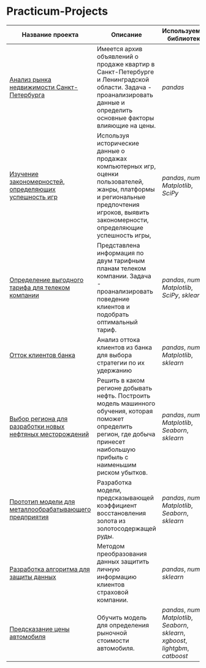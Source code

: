 # Practicum-Projects


| Название проекта | Описание | Используемые библиотеки |
| --- | --- | --- |
| [Анализ рынка недвижимости Санкт-Петербурга](https://www.google.com) | Имеется архив объявлений о продаже квартир в Санкт-Петербурге и Ленинградской области. Задача - проанализировать данные и определить основные факторы влияющие на цены. | *pandas* |
| [Изучение закономерностей, определяющих успешность игр](https://www.google.com) | Используя исторические данные о продажах компьютерных игр, оценки пользователей, жанры, платформы и региональные предпочтения игроков, выявить закономерности, определяющие успешность игры, | *pandas*, *numpy*, *Matplotlib*, *SciPy*|
| [Определение выгодного тарифа для телеком компании](https://www.google.com) | Представлена информация по двум тарифным планам телеком компании. Задача - проанализировать поведение клиентов и подобрать оптимальный тариф. | *pandas*, *numpy*, *Matplotlib*, *SciPy*, *sklearn* |
| [Отток клиентов банка](https://www.google.com) | Анализ оттока клиентов из банка для выбора стратегии по их удержанию | *pandas*, *numpy*, *Matplotlib*, *sklearn* |
| [Выбор региона для разработки новых нефтяных месторождений](https://www.google.com) | Решить в каком регионе добывать нефть. Построить модель машинного обучения, которая поможет определить регион, где добыча принесет наибольшую прибыль с наименьшим риском убытков.| *pandas*, *numpy*, *Matplotlib*, *Seaborn*, *sklearn*|
| [Прототип модели для металлообрабатывающего предприятия](https://www.google.com) | Разработка модели, предсказывающей коэффициент восстановления золота из золотосодержащей руды. | *pandas*, *numpy*, *Matplotlib*, *Seaborn*, *sklearn* |
| [Разработка алгоритма для защиты данных](https://www.google.com)| Методом преобразования данных защитить личную информацию клиентов страховой компании.  | *pandas*, *numpy*, *sklearn* |
| [Предсказание цены автомобиля](https://www.google.com) | Обучить модель для определения рыночной стоимости автомобиля. | *pandas*, *numpy*, *Matplotlib*, *Seaborn*, *sklearn*, *xgboost*, *lightgbm*, *catboost* |
